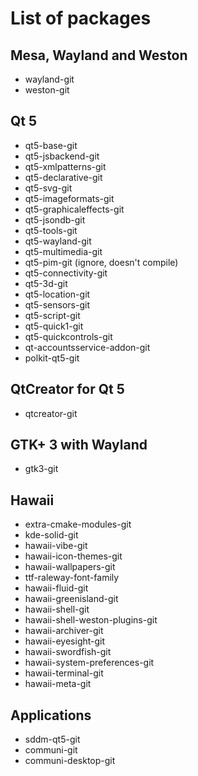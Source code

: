 # List of packages

## Mesa, Wayland and Weston

* wayland-git
* weston-git

## Qt 5

* qt5-base-git
* qt5-jsbackend-git
* qt5-xmlpatterns-git
* qt5-declarative-git
* qt5-svg-git
* qt5-imageformats-git
* qt5-graphicaleffects-git
* qt5-jsondb-git
* qt5-tools-git
* qt5-wayland-git
* qt5-multimedia-git
* qt5-pim-git (ignore, doesn't compile)
* qt5-connectivity-git
* qt5-3d-git
* qt5-location-git
* qt5-sensors-git
* qt5-script-git
* qt5-quick1-git
* qt5-quickcontrols-git
* qt-accountsservice-addon-git
* polkit-qt5-git

## QtCreator for Qt 5

* qtcreator-git

## GTK+ 3 with Wayland

* gtk3-git

## Hawaii

* extra-cmake-modules-git
* kde-solid-git
* hawaii-vibe-git
* hawaii-icon-themes-git
* hawaii-wallpapers-git
* ttf-raleway-font-family
* hawaii-fluid-git
* hawaii-greenisland-git
* hawaii-shell-git
* hawaii-shell-weston-plugins-git
* hawaii-archiver-git
* hawaii-eyesight-git
* hawaii-swordfish-git
* hawaii-system-preferences-git
* hawaii-terminal-git
* hawaii-meta-git

## Applications

* sddm-qt5-git
* communi-git
* communi-desktop-git
